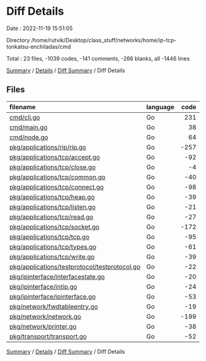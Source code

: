 # Diff Details

Date : 2022-11-19 15:51:05

Directory /home/rutvik/Desktop/class_stuff/networks/home/ip-tcp-tonkatsu-enchiladas/cmd

Total : 23 files,  -1039 codes, -141 comments, -266 blanks, all -1446 lines

[Summary](results.md) / [Details](details.md) / [Diff Summary](diff.md) / Diff Details

## Files
| filename | language | code | comment | blank | total |
| :--- | :--- | ---: | ---: | ---: | ---: |
| [cmd/cli.go](/cmd/cli.go) | Go | 231 | 12 | 24 | 267 |
| [cmd/main.go](/cmd/main.go) | Go | 38 | 3 | 8 | 49 |
| [cmd/node.go](/cmd/node.go) | Go | 64 | 5 | 11 | 80 |
| [pkg/applications/rip/rip.go](/pkg/applications/rip/rip.go) | Go | -257 | -40 | -59 | -356 |
| [pkg/applications/tcp/accept.go](/pkg/applications/tcp/accept.go) | Go | -92 | -16 | -18 | -126 |
| [pkg/applications/tcp/close.go](/pkg/applications/tcp/close.go) | Go | -4 | -4 | -2 | -10 |
| [pkg/applications/tcp/common.go](/pkg/applications/tcp/common.go) | Go | -40 | -4 | -12 | -56 |
| [pkg/applications/tcp/connect.go](/pkg/applications/tcp/connect.go) | Go | -98 | -10 | -14 | -122 |
| [pkg/applications/tcp/heap.go](/pkg/applications/tcp/heap.go) | Go | -39 | -5 | -10 | -54 |
| [pkg/applications/tcp/listen.go](/pkg/applications/tcp/listen.go) | Go | -21 | -3 | -7 | -31 |
| [pkg/applications/tcp/read.go](/pkg/applications/tcp/read.go) | Go | -27 | -4 | -4 | -35 |
| [pkg/applications/tcp/socket.go](/pkg/applications/tcp/socket.go) | Go | -172 | -33 | -47 | -252 |
| [pkg/applications/tcp/tcp.go](/pkg/applications/tcp/tcp.go) | Go | -95 | -8 | -18 | -121 |
| [pkg/applications/tcp/types.go](/pkg/applications/tcp/types.go) | Go | -61 | -3 | -11 | -75 |
| [pkg/applications/tcp/write.go](/pkg/applications/tcp/write.go) | Go | -39 | -5 | -8 | -52 |
| [pkg/applications/testprotocol/testprotocol.go](/pkg/applications/testprotocol/testprotocol.go) | Go | -22 | 0 | -6 | -28 |
| [pkg/ipinterface/interfacestate.go](/pkg/ipinterface/interfacestate.go) | Go | -20 | 0 | -5 | -25 |
| [pkg/ipinterface/intip.go](/pkg/ipinterface/intip.go) | Go | -24 | -1 | -7 | -32 |
| [pkg/ipinterface/ipinterface.go](/pkg/ipinterface/ipinterface.go) | Go | -53 | -1 | -12 | -66 |
| [pkg/network/fwdtableentry.go](/pkg/network/fwdtableentry.go) | Go | -19 | -2 | -4 | -25 |
| [pkg/network/network.go](/pkg/network/network.go) | Go | -199 | -20 | -47 | -266 |
| [pkg/network/printer.go](/pkg/network/printer.go) | Go | -38 | 0 | -7 | -45 |
| [pkg/transport/transport.go](/pkg/transport/transport.go) | Go | -52 | -2 | -11 | -65 |

[Summary](results.md) / [Details](details.md) / [Diff Summary](diff.md) / Diff Details